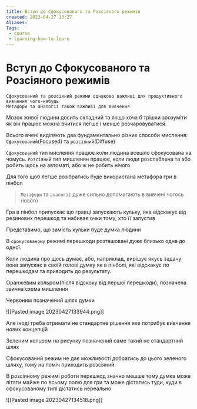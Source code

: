 ```yaml
---
title: Вступ до Сфокусованого та Розсіяного режимів
created: 2023-04-27 13:27
Aliases:
Tags:
 - course
 - learning-how-to-learn
---
```


# Вступ до Сфокусованого та Розсіяного режимів

	Сфокусований та розсіяний режими однаково важливі для продуктивного вивчення чого-небудь
	Метафори та аналогії також важливі для вивчення

Мозок живої людини досить складний та якщо хоча б трішки зрозуміти як він працює можна вчитися легше і менше розчаровуватися.

Всього вчені виділяють два фундаментально різних способи мислення: `Сфокусований`(Focused) та `розсіяний`(Diffuse)

`Сфокусований` тип мислення працює коли людина всеціло сфокусована на чомусь.
`Розсіяний` тип мишленян працює, коли люди розслаблена та або робить щось на автоматі, або ж не робить нічого

Для того щоб легше розібратись буде використана метафора гри в пінбол

> `Метафори` та `аналогії` дуже сильно допомагають в вивчені чогось нового

Гра в пінбол припускає що гравці запускають кульку, яка відскакує від резинових перешкод та набиває очки тому, хто її запустив

Представимо, що замість кульки буде думка людини

В `сфокусованому` режимі перешкоди розташовані дуже близько одна до одної.

Коли людина про щось думає, або, наприклад, вирішує якусь задачу вона запускає в своїй голові думку як в пінболі, які відскакує по перешкодам та приводить до результату.

Оранжевим кольром(після відскоку від першої перешкоди), позначена звична схема мишлення 

Червоним позначений шлях думки

![[Pasted image 20230427133944.png]]

Але іноді треба отримати не стандартне рішення яке потрибує вивчення нових концепцій

Зеленим кольром на рисунку позначений саме такий не стандартний шлях

Сфокусований режим не дає можливості добратись до цього зеленого шляху, тому на поміч приходить розсіяний

В розсіяному режимі роботи перешкод значно мешше тому думка може літати майже по всьому полю для гри та може дістатись туди, куди в сфокусованому типі дістатись нереально

![[Pasted image 20230427134518.png]]
